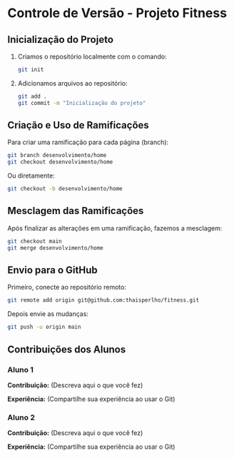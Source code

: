 
# Controle de Versão - Projeto Fitness

## Inicialização do Projeto
1. Criamos o repositório localmente com o comando:
    ```bash
    git init
    ```
2. Adicionamos arquivos ao repositório:
    ```bash
    git add .
    git commit -m "Inicialização do projeto"
    ```

## Criação e Uso de Ramificações
Para criar uma ramificação para cada página (branch):

```bash
git branch desenvolvimento/home
git checkout desenvolvimento/home
```
Ou diretamente:
```bash
git checkout -b desenvolvimento/home
```

## Mesclagem das Ramificações
Após finalizar as alterações em uma ramificação, fazemos a mesclagem:
```bash
git checkout main
git merge desenvolvimento/home
```

## Envio para o GitHub
Primeiro, conecte ao repositório remoto:
```bash
git remote add origin git@github.com:thaisperlho/fitness.git
```
Depois envie as mudanças:
```bash
git push -u origin main
```


## Contribuições dos Alunos

### Aluno 1
**Contribuição:** (Descreva aqui o que você fez)

**Experiência:** (Compartilhe sua experiência ao usar o Git)

### Aluno 2
**Contribuição:** (Descreva aqui o que você fez)

**Experiência:** (Compartilhe sua experiência ao usar o Git)


